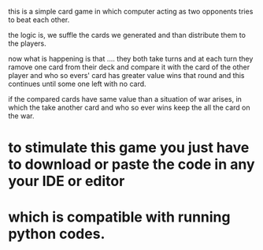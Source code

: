 this is a simple card game in which computer acting as two opponents tries to beat each other.

the logic is, we suffle the cards we generated and than distribute them to the players.

now what is happening is that ....
they both take turns and at each turn they ramove one card from their deck and 
compare it with the card of the other player and who so evers' card has greater value wins that round and
this continues until some one left with no card.

if the compared cards have same value than a situation of war arises,
in which the take another card and who so ever wins keep the all the card on the war. 

# to stimulate this game you just have to download or paste the code in any your IDE or editor
# which is compatible with running python codes.